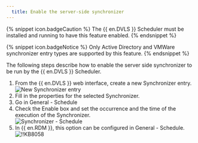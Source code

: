 ```yaml
---
  title: Enable the server-side synchronizer
---
```

{% snippet icon.badgeCaution %}
The {{ en.DVLS }} Scheduler must be installed and running to have this feature enabled.
{% endsnippet %}

{% snippet icon.badgeNotice %}
Only Active Directory and VMWare synchronizer entry types are supported by this feature.
{% endsnippet %}

The following steps describe how to enable the server side synchronizer to be run by the {{ en.DVLS }} Scheduler.

1. From the {{ en.DVLS }} web interface, create a new Synchronizer entry.  
![New Synchronizer entry](https://webdevolutions.azureedge.net/docs/en/kb/KB8056.png)
1. Fill in the properties for the selected Synchronizer.
1. Go in General - Schedule
1. Check the Enable box and set the occurrence and the time of the execution of the Synchronizer.  
![Synchronizer - Schedule](https://webdevolutions.azureedge.net/docs/en/kb/KB8057.png)
1. In {{ en.RDM }}, this option can be configured in General - Schedule.  
![!!KB8058](https://webdevolutions.azureedge.net/docs/en/kb/KB8058.png)